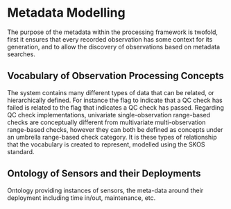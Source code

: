# Metadata Modelling

The purpose of the metadata within the processing framework is twofold, first it ensures that every recorded observation has some context for its generation, and to allow the discovery of observations based on metadata searches.

## Vocabulary of Observation Processing Concepts

The system contains many different types of data that can be related, or hierarchically defined.  For instance the flag to indicate that a QC check has failed is related to the flag that indicates a QC check has passed.  Regarding QC check implementations, univariate single-observation range-based checks are conceptually different from multivariate multi-observation range-based checks, however they can both be defined as concepts under an umbrella range-based check category.  It is these types of relationship that the vocabulary is created to represent, modelled using the SKOS standard.

## Ontology of Sensors and their Deployments


Ontology providing instances of sensors, the meta-data around their deployment including time in/out, maintenance, etc.


